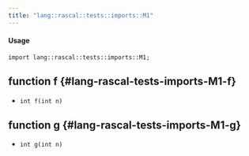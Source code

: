 ```yaml
---
title: "lang::rascal::tests::imports::M1"
---
```


#### Usage

`import lang::rascal::tests::imports::M1;`


## function f {#lang-rascal-tests-imports-M1-f}

* ``int f(int n)``

## function g {#lang-rascal-tests-imports-M1-g}

* ``int g(int n)``

